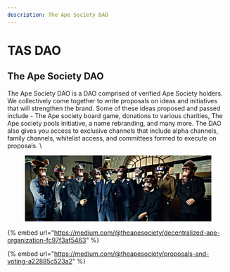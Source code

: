 ```yaml
---
description: The Ape Society DAO
---
```


# TAS DAO

## The Ape Society DAO

The Ape Society DAO is a DAO comprised of verified Ape Society holders. We collectively come together to write proposals on ideas and initiatives that will strengthen the brand. Some of these ideas proposed and passed include - The Ape society board game, donations to various charities, The Ape society pools initiative, a name rebranding, and many more. The DAO also gives you access to exclusive channels that include alpha channels, family channels, whitelist access, and committees formed to execute on proposals. \


<figure><img src="../../.gitbook/assets/image (6) (1).png" alt=""><figcaption></figcaption></figure>

{% embed url="https://medium.com/@theapesociety/decentralized-ape-organization-fc97f3af5463" %}

{% embed url="https://medium.com/@theapesociety/proposals-and-voting-a22885c523a2" %}
